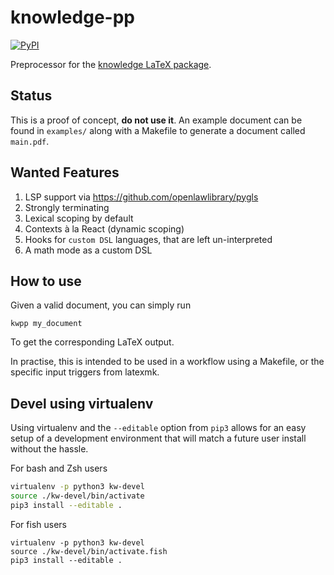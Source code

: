 # knowledge-pp

[![PyPI](https://img.shields.io/pypi/v/knowledge-pp.svg)](https://pypi.python.org/pypi/knowledge-pp)

Preprocessor for the
[knowledge LaTeX package](https://ctan.org/pkg/knowledge).


## Status

This is a proof of concept, **do not use it**.
An example document can be found in `examples/` along
with a Makefile to generate a document called `main.pdf`.

## Wanted Features

1. LSP support via https://github.com/openlawlibrary/pygls
2. Strongly terminating
3. Lexical scoping by default
4. Contexts à la React (dynamic scoping)
5. Hooks for `custom DSL` languages, that are left un-interpreted
6. A math mode as a custom DSL

## How to use

Given a valid document, you can simply run

	kwpp my_document 

To get the corresponding LaTeX output.

In practise, this is intended to be used in a workflow using a Makefile,
or the specific input triggers from latexmk.


## Devel using virtualenv

Using virtualenv and the `--editable` option from `pip3` allows for an easy
setup of a development environment that will match a future user install without
the hassle.

For bash and Zsh users

```bash
virtualenv -p python3 kw-devel
source ./kw-devel/bin/activate
pip3 install --editable .
```

For fish users

```fish
virtualenv -p python3 kw-devel
source ./kw-devel/bin/activate.fish
pip3 install --editable .
```
